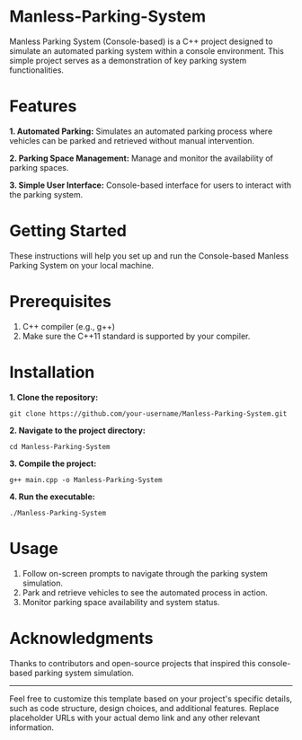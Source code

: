 # Manless-Parking-System
Manless Parking System (Console-based) is a C++ project designed to simulate an automated parking system within a console environment. This simple project serves as a demonstration of key parking system functionalities.

# Features
**1. Automated Parking:** Simulates an automated parking process where vehicles can be parked and retrieved without manual intervention.

**2. Parking Space Management:** Manage and monitor the availability of parking spaces.

**3. Simple User Interface:** Console-based interface for users to interact with the parking system.


# Getting Started
These instructions will help you set up and run the Console-based Manless Parking System on your local machine.

# Prerequisites
1. C++ compiler (e.g., g++)
2. Make sure the C++11 standard is supported by your compiler.

# Installation

**1. Clone the repository:**

	git clone https://github.com/your-username/Manless-Parking-System.git

**2. Navigate to the project directory:**

	cd Manless-Parking-System

**3. Compile the project:**

	g++ main.cpp -o Manless-Parking-System

**4. Run the executable:**

	./Manless-Parking-System

# Usage
1. Follow on-screen prompts to navigate through the parking system simulation.
2. Park and retrieve vehicles to see the automated process in action.
3. Monitor parking space availability and system status.

# Acknowledgments
Thanks to contributors and open-source projects that inspired this console-based parking system simulation.

__________________________________________________________________________________________________________________________________________________________
Feel free to customize this template based on your project's specific details, such as code structure, design choices, and additional features. Replace placeholder URLs with your actual demo link and any other relevant information.


